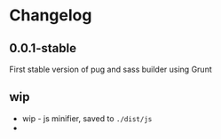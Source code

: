 # Changelog

## 0.0.1-stable
First stable version of pug and sass builder using Grunt

## wip
- wip - js minifier, saved to `./dist/js`
-